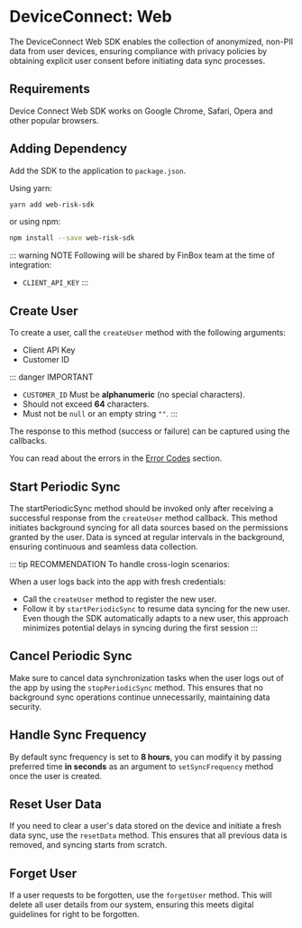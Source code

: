 # DeviceConnect: Web

The DeviceConnect Web SDK enables the collection of anonymized, non-PII data from user devices, ensuring compliance with privacy policies by obtaining explicit user consent before initiating data sync processes.

## Requirements

Device Connect Web SDK works on Google Chrome, Safari, Opera and other popular browsers.

## Adding Dependency

Add the SDK to the application to `package.json`.

Using yarn:

```sh
yarn add web-risk-sdk
```

or using npm:

```sh
npm install --save web-risk-sdk
```

::: warning NOTE
Following will be shared by FinBox team at the time of integration:

- `CLIENT_API_KEY`
:::

## Create User

To create a user, call the `createUser` method with the following arguments:

- Client API Key
- Customer ID

::: danger IMPORTANT
- `CUSTOMER_ID` Must be **alphanumeric** (no special characters).
- Should not exceed **64** characters.
- Must not be `null` or an empty string `""`.
:::

The response to this method (success or failure) can be captured using the callbacks.

<CodeSwitcher :languages="{javascript:'Javascript'}">
<template v-slot:javascript>

```javascript
FinBox.createUser("CLIENT_API_KEY", "CUSTOMER_ID", (token) => {
    // Authentication is success
    console.log("Token", token)
}, (error) => {
    // Authentication failed
    console.log("Error", error)
})
```

</template>

</CodeSwitcher>

You can read about the errors in the [Error Codes](/device-connect/error-codes.html) section.

## Start Periodic Sync

The startPeriodicSync method should be invoked only after receiving a successful response from the `createUser` method callback. This method initiates background syncing for all data sources based on the permissions granted by the user. Data is synced at regular intervals in the background, ensuring continuous and seamless data collection.

<CodeSwitcher :languages="{javascript:'Javascript'}">
<template v-slot:javascript>

```javascript
const finbox = new FinBox()
finbox.startPeriodicSync()
```

</template>

</CodeSwitcher>

::: tip RECOMMENDATION
To handle cross-login scenarios:

When a user logs back into the app with fresh credentials:
- Call the `createUser` method to register the new user.
- Follow it by `startPeriodicSync` to resume data syncing for the new user.
Even though the SDK automatically adapts to a new user, this approach minimizes potential delays in syncing during the first session
:::

## Cancel Periodic Sync

Make sure to cancel data synchronization tasks when the user logs out of the app by using the `stopPeriodicSync` method. This ensures that no background sync operations continue unnecessarily, maintaining data security.

<CodeSwitcher :languages="{javascript:'Javascript'}">
<template v-slot:javascript>

```javascript
finbox.stopPeriodicSync()
```

</template>

</CodeSwitcher>

## Handle Sync Frequency

By default sync frequency is set to **8 hours**, you can modify it by passing preferred time **in seconds** as an argument to `setSyncFrequency` method once the user is created.

<CodeSwitcher :languages="{javascript:'Javascript'}">
<template v-slot:javascript>

```javascript
finbox.setSyncFrequency(12 * 60 * 60)
```

</template>

</CodeSwitcher>

## Reset User Data

If you need to clear a user's data stored on the device and initiate a fresh data sync, use the `resetData` method. This ensures that all previous data is removed, and syncing starts from scratch.

<CodeSwitcher :languages="{javascript:'Javascript'}">
<template v-slot:javascript>

```javascript
FinBox.resetData()
```

</template>

</CodeSwitcher>

## Forget User

If a user requests to be forgotten, use the `forgetUser` method. This will delete all user details from our system, ensuring this meets digital guidelines for right to be forgotten.

<CodeSwitcher :languages="{javascript:'Javascript'}">
<template v-slot:javascript>

```javascript
FinBox.forgetUser()
```

</template>
</CodeSwitcher>
